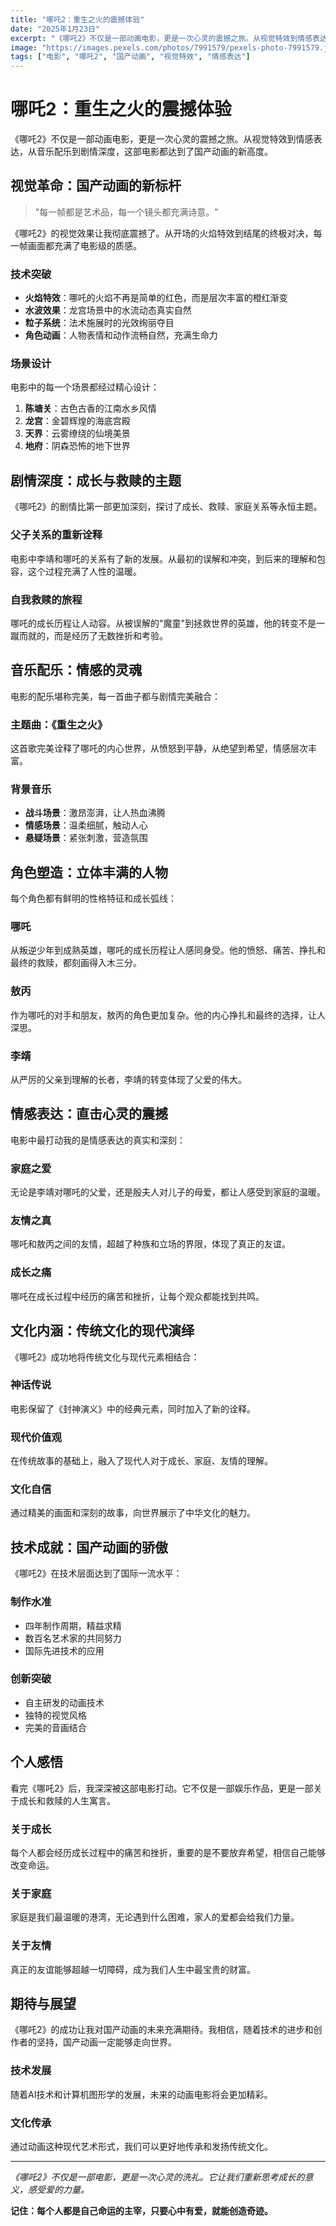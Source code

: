 ```yaml
---
title: "哪吒2：重生之火的震撼体验"
date: "2025年1月23日"
excerpt: "《哪吒2》不仅是一部动画电影，更是一次心灵的震撼之旅。从视觉特效到情感表达，从音乐配乐到剧情深度，这部电影都达到了国产动画的新高度..."
image: "https://images.pexels.com/photos/7991579/pexels-photo-7991579.jpeg?auto=compress&cs=tinysrgb&w=1260&h=750&dpr=1"
tags: ["电影", "哪吒2", "国产动画", "视觉特效", "情感表达"]
---
```


# 哪吒2：重生之火的震撼体验

《哪吒2》不仅是一部动画电影，更是一次心灵的震撼之旅。从视觉特效到情感表达，从音乐配乐到剧情深度，这部电影都达到了国产动画的新高度。

## 视觉革命：国产动画的新标杆

> "每一帧都是艺术品，每一个镜头都充满诗意。"

《哪吒2》的视觉效果让我彻底震撼了。从开场的火焰特效到结尾的终极对决，每一帧画面都充满了电影级的质感。

### 技术突破

- **火焰特效**：哪吒的火焰不再是简单的红色，而是层次丰富的橙红渐变
- **水波效果**：龙宫场景中的水流动态真实自然
- **粒子系统**：法术施展时的光效绚丽夺目
- **角色动画**：人物表情和动作流畅自然，充满生命力

### 场景设计

电影中的每一个场景都经过精心设计：

1. **陈塘关**：古色古香的江南水乡风情
2. **龙宫**：金碧辉煌的海底宫殿
3. **天界**：云雾缭绕的仙境美景
4. **地府**：阴森恐怖的地下世界

## 剧情深度：成长与救赎的主题

《哪吒2》的剧情比第一部更加深刻，探讨了成长、救赎、家庭关系等永恒主题。

### 父子关系的重新诠释

电影中李靖和哪吒的关系有了新的发展。从最初的误解和冲突，到后来的理解和包容，这个过程充满了人性的温暖。

### 自我救赎的旅程

哪吒的成长历程让人动容。从被误解的"魔童"到拯救世界的英雄，他的转变不是一蹴而就的，而是经历了无数挫折和考验。

## 音乐配乐：情感的灵魂

电影的配乐堪称完美，每一首曲子都与剧情完美融合：

### 主题曲：《重生之火》

这首歌完美诠释了哪吒的内心世界，从愤怒到平静，从绝望到希望，情感层次丰富。

### 背景音乐

- **战斗场景**：激昂澎湃，让人热血沸腾
- **情感场景**：温柔细腻，触动人心
- **悬疑场景**：紧张刺激，营造氛围

## 角色塑造：立体丰满的人物

每个角色都有鲜明的性格特征和成长弧线：

### 哪吒

从叛逆少年到成熟英雄，哪吒的成长历程让人感同身受。他的愤怒、痛苦、挣扎和最终的救赎，都刻画得入木三分。

### 敖丙

作为哪吒的对手和朋友，敖丙的角色更加复杂。他的内心挣扎和最终的选择，让人深思。

### 李靖

从严厉的父亲到理解的长者，李靖的转变体现了父爱的伟大。

## 情感表达：直击心灵的震撼

电影中最打动我的是情感表达的真实和深刻：

### 家庭之爱

无论是李靖对哪吒的父爱，还是殷夫人对儿子的母爱，都让人感受到家庭的温暖。

### 友情之真

哪吒和敖丙之间的友情，超越了种族和立场的界限，体现了真正的友谊。

### 成长之痛

哪吒在成长过程中经历的痛苦和挫折，让每个观众都能找到共鸣。

## 文化内涵：传统文化的现代演绎

《哪吒2》成功地将传统文化与现代元素相结合：

### 神话传说

电影保留了《封神演义》中的经典元素，同时加入了新的诠释。

### 现代价值观

在传统故事的基础上，融入了现代人对于成长、家庭、友情的理解。

### 文化自信

通过精美的画面和深刻的故事，向世界展示了中华文化的魅力。

## 技术成就：国产动画的骄傲

《哪吒2》在技术层面达到了国际一流水平：

### 制作水准

- 四年制作周期，精益求精
- 数百名艺术家的共同努力
- 国际先进技术的应用

### 创新突破

- 自主研发的动画技术
- 独特的视觉风格
- 完美的音画结合

## 个人感悟

看完《哪吒2》后，我深深被这部电影打动。它不仅是一部娱乐作品，更是一部关于成长和救赎的人生寓言。

### 关于成长

每个人都会经历成长过程中的痛苦和挫折，重要的是不要放弃希望，相信自己能够改变命运。

### 关于家庭

家庭是我们最温暖的港湾，无论遇到什么困难，家人的爱都会给我们力量。

### 关于友情

真正的友谊能够超越一切障碍，成为我们人生中最宝贵的财富。

## 期待与展望

《哪吒2》的成功让我对国产动画的未来充满期待。我相信，随着技术的进步和创作者的坚持，国产动画一定能够走向世界。

### 技术发展

随着AI技术和计算机图形学的发展，未来的动画电影将会更加精彩。

### 文化传承

通过动画这种现代艺术形式，我们可以更好地传承和发扬传统文化。

---

*《哪吒2》不仅是一部电影，更是一次心灵的洗礼。它让我们重新思考成长的意义，感受爱的力量。*

**记住：每个人都是自己命运的主宰，只要心中有爱，就能创造奇迹。** 